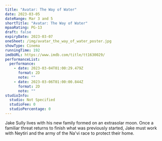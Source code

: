 ```yaml
---
title: "Avatar: The Way of Water"
date: 2023-03-05
dateRange: Mar 3 and 5
shortTitle: "Avatar: The Way of Water"
mpaaRating: PG-13
draft: false
expiryDate: 2023-03-07
oneSheet: /img/avatar_the_way_of_water_poster.jpg
showType: Cinema
runningTime: 192
imdbURL: https://www.imdb.com/title/tt1630029/
performanceList:
  performance:
    - date: 2023-03-04T01:00:29.479Z
      format: 2D
      note: ""
    - date: 2023-03-06T01:00:00.844Z
      format: 2D
      note: ""
studioInfo:
  studio: Not Specified
  studioFee: 0
  studioPercentage: 0
---
```


Jake Sully lives with his new family formed on an extrasolar moon. Once a familiar threat returns to finish what was previously started, Jake must work with Neytiri and the army of the Na'vi race to protect their home.